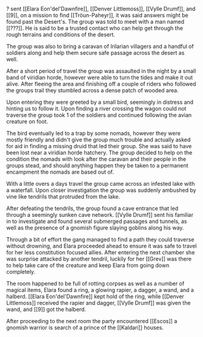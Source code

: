? sent [[Elara Eon'del'Dawnfire]], [[Denver Littlemoss]], [[Vylle Drumf]], and [[9]], on a mission to find [[Tröun-Paheyr]], it was said answers might be found past the Desert's. The group was told to meet with a man named [[???]]. He is said to be a trusted contact who can help get through the rough terrains and conditions of the desert.

The group was also to bring a caravan of Irilarian villagers and a handful of soldiers along and help them secure safe passage across the desert as well. 

After a short period of travel the group was assaulted in the night by a small band of viridian horde, however were able to turn the tides and make it out alive. After fleeing the area and finishing off a couple of riders who followed the groups trail they stumbled across a dense patch of wooded area.

Upon entering they were greeted by a small bird, seemingly in distress and hinting us to follow it. Upon finding a river crossing the wagon could not traverse the group took 1 of the soldiers and continued following the avian creature on foot.

The bird eventually led to a trap by some nomads, however they were mostly friendly and didn't give the group much trouble and actually asked for aid in finding a missing druid that led their group. She was said to have been lost near a viridian horde hatchery. The group decided to help on the condition the nomads with look after the caravan and their people in the groups stead, and should anything happen they be taken to a permanent encampment the nomads are based out of.

With a little overs a days travel the group came across an infested lake with a waterfall. Upon closer investigation the group was suddenly ambushed by vine like tendrils that protruded from the lake.

After defeating the tendrils, the group found a cave entrance that led through a seemingly sunken cave network. [[Vylle Drumf]] sent his familiar in to investigate and found several submerged passages and tunnels, as well as the presence of a gnomish figure slaying goblins along his way.

Through a bit of effort the gang managed to find a path they could traverse without drowning, and Elara proceeded ahead to ensure it was safe to travel for her less constitution focused allies. After entering the next chamber she was surprise attacked by another tendril, luckily for her [[Grev]] was there to help take care of the creature and keep Elara from going down completely.

The room happened to be full of rotting corpses as well as a number of magical items, Elara found a ring, a glowing rapier, a dagger, a wand, and a halberd. [[Elara Eon'del'Dawnfire]] kept hold of the ring, while [[Denver Littlemoss]] received the rapier and dagger, [[Vylle Drumf]] was given the wand, and [[9]] got the halberd.

After proceeding to the next room the party encountered [[Escos]] a gnomish warrior is search of a prince of the [[Kaldari]] houses. 